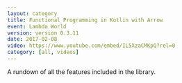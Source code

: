 ```yaml
---
layout: category
title: Functional Programming in Kotlin with Arrow
event: Lambda World
version: version 0.3.11
date: 2017-02-08
video: https://www.youtube.com/embed/IL5XzaCMKpQ?rel=0
category: [all, videos]
---
```


A rundown of all the features included in the library.